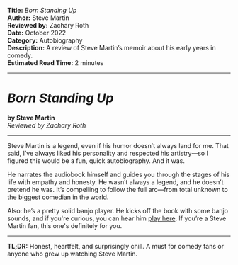 **Title:** _Born Standing Up_  
**Author:** Steve Martin  
**Reviewed by:** Zachary Roth  
**Date:** October 2022  
**Category:** Autobiography  
**Description:** A review of Steve Martin’s memoir about his early years in comedy.  
**Estimated Read Time:** 2 minutes

---

# _Born Standing Up_

**by Steve Martin**  
_Reviewed by Zachary Roth_

---

Steve Martin is a legend, even if his humor doesn’t always land for me. That said, I’ve always liked his personality and respected his artistry—so I figured this would be a fun, quick autobiography. And it was.

He narrates the audiobook himself and guides you through the stages of his life with empathy and honesty. He wasn’t always a legend, and he doesn’t pretend he was. It’s compelling to follow the full arc—from total unknown to the biggest comedian in the world.

Also: he’s a pretty solid banjo player. He kicks off the book with some banjo sounds, and if you're curious, you can hear him [play here](https://www.youtube.com/watch?v=waeO_S928aU&list=RDEMFvT-gsXxdi4UkntJcCJmjg&start_radio=1). If you’re a Steve Martin fan, this one's definitely for you.

---

**TL;DR:** Honest, heartfelt, and surprisingly chill. A must for comedy fans or anyone who grew up watching Steve Martin.
